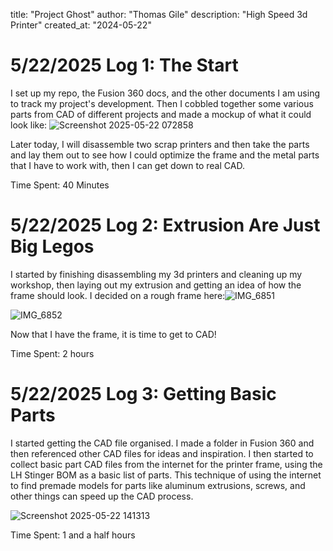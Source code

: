title: "Project Ghost"
author: "Thomas Gile"
description: "High Speed 3d Printer"
created_at: "2024-05-22"

# 5/22/2025 Log 1: The Start

I set up my repo, the Fusion 360 docs, and the other documents I am using to track my project's development. Then I cobbled together some various parts from CAD of different projects and made a mockup of what it could look like:
![Screenshot 2025-05-22 072858](https://github.com/user-attachments/assets/517e3725-991b-43a0-8b9b-5d0a9e3d8069)

Later today, I will disassemble two scrap printers and then take the parts and lay them out to see how I could optimize the frame and the metal parts that I have to work with, then I can get down to real CAD.

Time Spent: 40 Minutes

# 5/22/2025 Log 2: Extrusion Are Just Big Legos

I started by finishing disassembling my 3d printers and cleaning up my workshop, then laying out my extrusion and getting an idea of how the frame should look. I decided on a rough frame here:![IMG_6851](https://github.com/user-attachments/assets/89484311-25e3-4263-b618-e1a2b4bf3a2b)

![IMG_6852](https://github.com/user-attachments/assets/e226acf3-7b66-4e02-a3b7-032b34a0041d)

Now that I have the frame, it is time to get to CAD!

Time Spent: 2 hours

# 5/22/2025 Log 3: Getting Basic Parts

I started getting the CAD file organised. I made a folder in Fusion 360 and then referenced other CAD files for ideas and inspiration. I then started to collect basic part CAD files from the internet for the printer frame, using the LH Stinger BOM as a basic list of parts. This technique of using the internet to find premade models for parts like aluminum extrusions, screws, and other things can speed up the CAD process.

![Screenshot 2025-05-22 141313](https://github.com/user-attachments/assets/c15c1cc7-2978-44f7-aafa-c80af410894c)

Time Spent: 1 and a half hours



